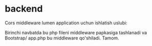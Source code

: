 # backend
Cors middleware lumen application uchun ishlatish uslubi:

Birinchi navbatda bu php fileni middleware papkasiga tashlanadi va Bootstrap/ app.php bu middleware qo'shiladi. Tamom.
